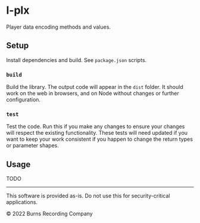 # l-plx

Player data encoding methods and values.

## Setup

Install dependencies and build. See `package.json` scripts.

### `build`

Build the library. The output code will appear in the `dist` folder. It should work on the web in browsers, and on Node without changes or further configuration.

### `test`

Test the code. Run this if you make any changes to ensure your changes will respect the existing functionality. These tests will need updated if you want to keep your work consistent if you happen to change the return types or parameter shapes.

## Usage

TODO

---
This software is provided as-is. Do not use this for security-critical applications.

&copy; 2022 Burns Recording Company
